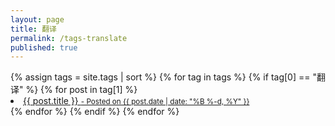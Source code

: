 ```yaml
---
layout: page
title: 翻译
permalink: /tags-translate
published: true
---
```




<div class="blog-tags"> 
    {% assign tags = site.tags | sort %}
	{% for tag in tags %} 
		{% if tag[0] == "翻译" %}
		{% for post in tag[1] %}
			<a class="post-subtitle" href="{{ site.baseurl }}{{ post.url }}">
				<li>
					{{ post.title }}	<small class="post-meta"> - Posted on {{ post.date | date: "%B %-d, %Y" }}</small>
				</li>
			</a>
        {% endfor %}
		{% endif %}
    {% endfor %}
  </div>
